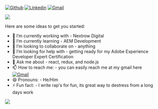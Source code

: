 
[![Github](https://img.shields.io/badge/-Github-000?style=flat&logo=Github&logoColor=white)](https://github.com/yourpersonaltechguy)
[![Linkedin](https://img.shields.io/badge/-LinkedIn-blue?style=flat&logo=Linkedin&logoColor=white)](https://www.linkedin.com/in/anas-abdelsalam/)
[![Gmail](https://img.shields.io/badge/-Gmail-c14438?style=flat&logo=Gmail&logoColor=white)](mailto:anas.abdelsalam57@gmail.com)


<a href="https://github.com/Daggy1234">
  <img src="https://komarev.com/ghpvc/?username=yourpersonaltechguy&style=flat-square" />
</a>

Here are some ideas to get you started:

- 🔭 I’m currently working with - Nextrow Digital
- 🌱 I’m currently learning - AEM Development
- 👯 I’m looking to collaborate on - anything
- 🤔 I’m looking for help with - getting ready for my Adobe Experience Developer Expert Certification
- 💬 Ask me about - react, redux, and node.js
- 📫 How to reach me: - you can easily reach me at my gmail here [![Gmail](https://img.shields.io/badge/-Gmail-c14438?style=flat&logo=Gmail&logoColor=white)](mailto:anas.abdelsalam57@gmail.com)
- 😄 Pronouns: - He/Him
- ⚡ Fun fact: - I write rap's for fun, its great way to destress from a long days work

<a href="https://github.com/yourpersonaltechguy">
  <img src="https://github-readme-stats.vercel.app/api?username=yourpersonaltechguy&show_icons=true&hide_border=true&theme=onedark" />
</a>



